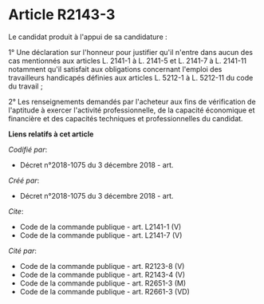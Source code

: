 # Article R2143-3

Le candidat produit à l'appui de sa candidature : 

1° Une déclaration sur l'honneur pour justifier qu'il n'entre dans aucun des cas mentionnés aux articles L. 2141-1 à L.
2141-5 et L. 2141-7 à L. 2141-11 notamment qu'il satisfait aux obligations concernant l'emploi des travailleurs handicapés
définies aux articles L. 5212-1 à L. 5212-11 du code du travail ; 

2° Les renseignements demandés par l'acheteur aux fins de vérification de l'aptitude à exercer l'activité professionnelle, de
la capacité économique et financière et des capacités techniques et professionnelles du candidat.

**Liens relatifs à cet article**

_Codifié par_:

  - Décret n°2018-1075 du 3 décembre 2018 - art.

_Créé par_:

  - Décret n°2018-1075 du 3 décembre 2018 - art.

_Cite_:

  - Code de la commande publique - art. L2141-1 (V)
  - Code de la commande publique - art. L2141-7 (V)

_Cité par_:

  - Code de la commande publique - art. R2123-8 (V)
  - Code de la commande publique - art. R2143-4 (V)
  - Code de la commande publique - art. R2651-3 (M)
  - Code de la commande publique - art. R2661-3 (VD)
